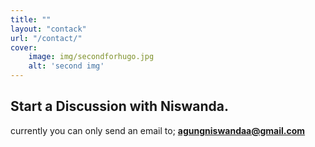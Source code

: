 ```yaml
---
title: ""
layout: "contack"
url: "/contact/"
cover:
    image: img/secondforhugo.jpg
    alt: 'second img'
---
```


## Start a Discussion with Niswanda.

currently you can only send an email to; **agungniswandaa@gmail.com**